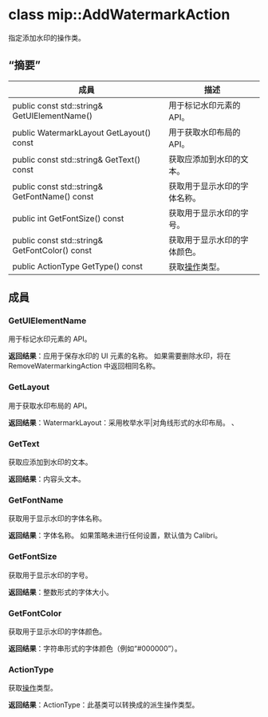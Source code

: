 # <a name="class-mipaddwatermarkaction"></a>class mip::AddWatermarkAction 
指定添加水印的操作类。
  
## <a name="summary"></a>“摘要”
 成員                        | 描述                                
--------------------------------|---------------------------------------------
 public const std::string& GetUIElementName()  |  用于标记水印元素的 API。
 public WatermarkLayout GetLayout() const  |  用于获取水印布局的 API。
 public const std::string& GetText() const  |  获取应添加到水印的文本。
 public const std::string& GetFontName() const  |  获取用于显示水印的字体名称。
 public int GetFontSize() const  |  获取用于显示水印的字号。
 public const std::string& GetFontColor() const  |  获取用于显示水印的字体颜色。
 public ActionType GetType() const  |  获取[操作](class_mip_action.md)类型。
  
## <a name="members"></a>成員
  
### <a name="getuielementname"></a>GetUIElementName
用于标记水印元素的 API。

  
**返回结果**：应用于保存水印的 UI 元素的名称。 如果需要删除水印，将在 RemoveWatermarkingAction 中返回相同名称。
  
### <a name="getlayout"></a>GetLayout
用于获取水印布局的 API。

  
**返回结果**：WatermarkLayout：采用枚举水平|对角线形式的水印布局。 、
  
### <a name="gettext"></a>GetText
获取应添加到水印的文本。

  
**返回结果**：内容头文本。
  
### <a name="getfontname"></a>GetFontName
获取用于显示水印的字体名称。

  
**返回结果**：字体名称。 如果策略未进行任何设置，默认值为 Calibri。
  
### <a name="getfontsize"></a>GetFontSize
获取用于显示水印的字号。

  
**返回结果**：整数形式的字体大小。
  
### <a name="getfontcolor"></a>GetFontColor
获取用于显示水印的字体颜色。

  
**返回结果**：字符串形式的字体颜色（例如“#000000”）。
  
### <a name="actiontype"></a>ActionType
获取[操作](class_mip_action.md)类型。

  
**返回结果**：ActionType：此基类可以转换成的派生操作类型。